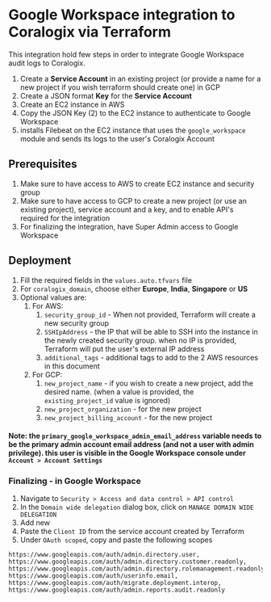 # Google Workspace integration to Coralogix via Terraform
This integration hold few steps in order to integrate Google Workspace audit logs to Coralogix.
1. Create a **Service Account** in an existing project (or provide a name for a new project if you wish terraform should create one) in GCP
2. Create a JSON format **Key** for the **Service Account**
3. Create an EC2 instance in AWS 
4. Copy the JSON Key (2) to the EC2 instance to authenticate to Google Workspace
5. installs Filebeat on the EC2 instance that uses the `google_workspace` module and sends its logs to the user's Coralogix Account
## Prerequisites
1. Make sure to have access to AWS to create EC2 instance and security group
2. Make sure to have access to GCP to create a new project (or use an existing project), service account and a key, and to enable API's required for the integration
3. For finalizing the integration, have Super Admin access to Google Workspace

## Deployment
1. Fill the required fields in the `values.auto.tfvars` file
2. For `coralogix_domain`, choose either **Europe**, **India**, **Singapore** or **US**
3. Optional values are:
   1. For AWS: 
      1. `security_group_id` - When not provided, Terraform will create a new security group
      2. `SSHIpAddress` - the IP that will be able to SSH into the instance in the newly created security group. when no IP is provided, Terraform will put the user's external IP address
      3. `additional_tags` - additional tags to add to the 2 AWS resources in this document
   2. For GCP:
      1. `new_project_name` - if you wish to create a new project, add the desired name. (when a value is provided, the `existing_project_id` value is ignored)
      2. `new_project_organization` - for the new project
      3. `new_project_billing_account` - for the new project
#### Note: the `primary_google_workspace_admin_email_address` variable needs to be the primary admin account email address (and not a user with admin privilege). this user is visible in the Google Workspace console under `Account > Account Settings` 
### Finalizing - in Google Workspace
1. Navigate to `Security > Access and data control > API control`
2. In the `Domain wide delegation` dialog box, click on `MANAGE DOMAIN WIDE DELEGATION`
3. Add new
4. Paste the `Client ID` from the service account created by Terraform
5. Under `OAuth scoped`, copy and paste the following scopes
```text 
https://www.googleapis.com/auth/admin.directory.user,
https://www.googleapis.com/auth/admin.directory.customer.readonly,
https://www.googleapis.com/auth/admin.directory.rolemanagement.readonly,
https://www.googleapis.com/auth/userinfo.email,
https://www.googleapis.com/auth/migrate.deployment.interop,
https://www.googleapis.com/auth/admin.reports.audit.readonly
```